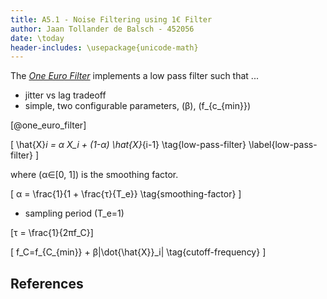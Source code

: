```yaml
---
title: A5.1 - Noise Filtering using 1€ Filter
author: Jaan Tollander de Balsch - 452056
date: \today
header-includes: \usepackage{unicode-math}
---
```

The [*One Euro Filter*](http://cristal.univ-lille.fr/~casiez/1euro/) implements a low pass filter such that ...

- jitter vs lag tradeoff
- simple, two configurable parameters, \(β\), \(f_{c_{min}}\)

[@one_euro_filter]

\[
\hat{X}_i = α X_i + (1-α) \hat{X}_{i-1}
\tag{low-pass-filter}
\label{low-pass-filter}
\]

where \(α∈[0, 1]\) is the smoothing factor.

\[
α = \frac{1}{1 + \frac{τ}{T_e}}
\tag{smoothing-factor}
\]

- sampling period \(T_e=1\)

\[τ = \frac{1}{2πf_C}\]

\[
f_C=f_{C_{min}} + β|\dot{\hat{X}}_i|
\tag{cutoff-frequency}
\]


## References
